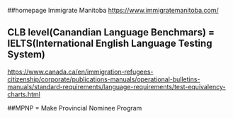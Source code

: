 ##homepage Immigrate Manitoba 
https://www.immigratemanitoba.com/<br>


## CLB level(Canandian Language Benchmars) = IELTS(International English Language Testing System)

https://www.canada.ca/en/immigration-refugees-citizenship/corporate/publications-manuals/operational-bulletins-manuals/standard-requirements/language-requirements/test-equivalency-charts.html<br>

##MPNP = Make Provincial Nominee Program 


